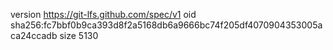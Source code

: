 version https://git-lfs.github.com/spec/v1
oid sha256:fc7bbf0b9ca393d8f2a5168db6a9666bc74f205df4070904353005aca24ccadb
size 5130

